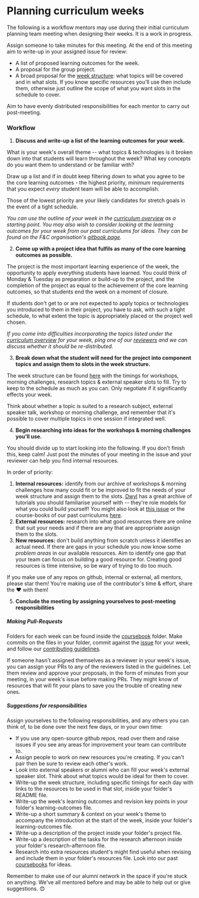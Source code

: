 # Planning curriculum weeks

The following is a workflow mentors may use during their initial curriculum planning team meeting when designing their weeks. It is a work in progress.

Assign someone to take minutes for this meeting. At the end of this meeting aim to write-up in your assigned issue for review:

* A list of proposed learning outcomes for the week.
* A proposal for the group project.
* A broad proposal for the [week structure](https://github.com/foundersandcoders/master-reference/issues/27#issuecomment-267200575): what topics will be covered and in what slots. If you know specific resources you'll use then include them, otherwise just outline the scope of what you want slots in the schedule to cover.

Aim to have evenly distributed responsibilities for each mentor to carry out post-meeting.

### Workflow

1. **Discuss and write-up a list of the learning outcomes for your week.**

What is your week's overall theme -- what topics & technologies is it broken down into that students will learn throughout the week? What key concepts do you want them to understand or be familiar with?

Draw up a list and if in doubt keep filtering down to what you agree to be the core learning outcomes - the highest priority, _minimum_ requirements that you expect _every_ student team will be able to accomplish.

Those of the lowest priority are your likely candidates for stretch goals in the event of a tight schedule.

_You can use the outline of your week in the [curriculum overview](https://github.com/foundersandcoders/master-reference/blob/master/coursebook/general/curriculum-overview.md) as a starting point. You may also wish to consider looking at the learning outcomes for your week from our past curriculums for ideas. They can be found on the F&C organisation's [gitbook page](https://www.gitbook.com/@foundersandcoders)._

2. **Come up with a project idea that fulfils as many of the core learning outcomes as possible.**

The project is the most important learning experience of the week, the opportunity to apply everything students have learned. You could think of Monday & Tuesday as preparation or build-up to the project, and the completion of the project as equal to the achievement of the core learning outcomes, so that students end the week on a moment of closure.

If students don't get to or are not expected to apply topics or technologies you introduced to them in their project, you have to ask, with such a tight schedule, to what extent the topic is appropriately placed or the project well chosen.

_If you come into difficulties incorporating the topics listed under the [curriculum overview](https://github.com/foundersandcoders/master-reference/blob/master/coursebook/general/curriculum-overview.md) for your week, ping one of our [reviewers](https://github.com/foundersandcoders/master-reference/blob/master/CONTRIBUTING.md) and we can discuss whether it should be re-distributed._

3. **Break down what the student will need for the project into component topics and assign them to slots in the week structure.**

The week structure can be found [here](https://github.com/foundersandcoders/master-reference/issues/27#issuecomment-267200575) with the timings for workshops, morning challenges, research topics & external speaker slots to fill. Try to keep to the schedule as much as you can. Only negotiate if it significantly effects your week.

Think about whether a topic is suited to a research subject, external speaker talk, workshop or morning challenge, and remember that it's possible to cover multiple topics in one session if integrated well.

4. **Begin researching into ideas for the workshops & morning challenges you'll use.**

You should divide up to start looking into the following. If you don't finish this, keep calm! Just post the minutes of your meeting in the issue and your reviewer can help you find internal resources.

In order of priority:

1. **Internal resources:** identify from our archive of workshops & morning challenges how many could fit or be improved to fit the needs of your week structure and assign them to the slots. [Dwyl](https://github.com/dwyl) has a great archive of tutorials you should familiarise yourself with -- they're role models for what you could build yourself! You might also look at [this issue](https://github.com/foundersandcoders/master-reference/issues/43) or the course-books of our past curriculums [here](https://www.gitbook.com/@foundersandcoders).
2. **External resources:** research into what good resources there are online that suit your needs and if there are any that are appropriate assign them to the slots.
3. **New resources:** don't build anything from scratch unless it identifies an actual need. If there are gaps in your schedule you now know some _problem areas_ in our available resources. Aim to identify one gap that your team can focus on building a good resource for. Creating good resources is time intensive, so be wary of trying to do too much.

If you make use of any repos on github, internal or external, all mentors, please star them! You're making use of the contributor's time & effort, share the :heart: with them!

5. **Conclude the meeting by assigning yourselves to post-meeting responsibilities**

##### Making Pull-Requests

Folders for each week can be found inside the [coursebook](https://github.com/foundersandcoders/master-reference/tree/master/coursebook) folder. Make commits on the files in your folder, commit against the [issue](https://github.com/foundersandcoders/master-reference/issues) for your week, and follow our [contributing guidelines](https://github.com/foundersandcoders/master-reference/blob/master/CONTRIBUTING.md).

If someone hasn't assigned themselves as a reviewer in your week's issue, you can assign your PRs to any of the reviewers listed in the guidelines. Let them review and approve your proposals, in the form of minutes from your meeting, in your week's issue before making PRs. They might know of resources that will fit your plans to save you the trouble of creating new ones.

##### Suggestions for responsibilities

Assign yourselves to the following responsibilities, and any others you can think of, to be done over the next few days, or in your own time:

* If you use any open-source github repos, read over them and raise issues if you see any areas for improvement your team can contribute to.
* Assign people to work on new resources you're creating. If you can't pair then be sure to review each other's work.
* Look into external speakers or alumni who can fill your week's external speaker slot. Think about what topics would be ideal for them to cover.
* Write-up the week structure, including specific timings for each day with links to the resources to be used in that slot, inside your folder's README file.
* Write-up the week's learning outcomes and revision key points in your folder's learning-outcomes file.
* Write-up a short summary & context on your week's theme to accompany the introduction at the start of the week, inside your folder's learning-outcomes file.
* Write-up a description of the project inside your folder's project file.
* Write-up a description of the tasks for the research afternoon inside your folder's research-afternoon file.
* Research into extra resources student's might find useful when revising and include them in your folder's resources file. Look into our past [coursebooks](https://www.gitbook.com/@foundersandcoders) for ideas.

Remember to make use of our alumni network in the space if you're stuck on anything. We've all mentored before and may be able to help out or give suggestions. :blush:
